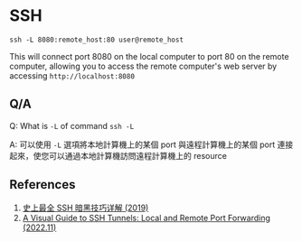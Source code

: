 # SSH

```
ssh -L 8080:remote_host:80 user@remote_host
```

This will connect port 8080 on the local computer to port 80 on the remote computer, allowing you to access the remote computer's web server by accessing `http://localhost:8080`

## Q/A

Q: What is `-L` of command `ssh -L`

A: 可以使用 `-L` 選項將本地計算機上的某個 port 與遠程計算機上的某個 port 連接起來，使您可以通過本地計算機訪問遠程計算機上的 resource

## References

1. [史上最全 SSH 暗黑技巧详解 (2019)](https://plantegg.github.io/2019/06/02/%E5%8F%B2%E4%B8%8A%E6%9C%80%E5%85%A8_SSH_%E6%9A%97%E9%BB%91%E6%8A%80%E5%B7%A7%E8%AF%A6%E8%A7%A3--%E6%94%B6%E8%97%8F%E4%BF%9D%E5%B9%B3%E5%AE%89/)
2. [A Visual Guide to SSH Tunnels: Local and Remote Port Forwarding (2022.11)](https://iximiuz.com/en/posts/ssh-tunnels/)